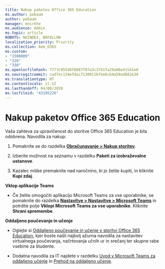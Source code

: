 ```yaml
---
title: Nakup paketov Office 365 Education
ms.author: pebaum
author: pebaum
manager: mnirkhe
ms.audience: Admin
ms.topic: article
ROBOTS: NOINDEX, NOFOLLOW
localization_priority: Priority
ms.collection: Adm_O365
ms.custom:
- "1500009"
- "328"
- "330"
ms.openlocfilehash: 7773c955d8f6887f87a3c3741fa29a08e41541e0
ms.sourcegitcommit: cad7ec134efdac7130911bfee6cb4a59ad882e39
ms.translationtype: HT
ms.contentlocale: sl-SI
ms.lasthandoff: 04/08/2020
ms.locfileid: "43195226"
---
```

# <a name="purchase-office-365-education-plans"></a>Nakup paketov Office 365 Education

Vaša zahteva za upravičenost do storitve Office 365 Education je bila odobrena.  Navodila za nakup:

1. Pomaknite se do razdelka **[Obračunavanje > Nakup storitev](https://portal.office.com/AdminPortal/Home#/catalog)**.

2. Izberite možnost na seznamu v razdelku **Paketi za izobraževalne ustanove**.

3. Kazalec miške premaknite nad naročnino, ki jo želite kupiti, in kliknite **Kupi zdaj**.

**Vklop aplikacije Teams**

- Če želite omogočiti aplikacijo Microsoft Teams za vse uporabnike, se pomaknite do razdelka **[Nastavitve > Nastavitve > Microsoft Teams](https://admin.microsoft.com/Adminportal/Home#/SettingsMultiPivot/:/Settings/L1/SkypeTeams)** in potrdite polje **Vklopi Microsoft Teams za vse uporabnike**.  Kliknite **Shrani spremembe**.

**Oddaljeno poučevanje in učenje**

- Oglejte si [Oddaljeno poučevanje in učenje v storitvi Office 365 Education](https://support.office.com/article/remote-teaching-and-learning-in-office-365-education-f651ccae-7b65-478b-8366-51bb884025c4), kjer boste našli najbolj ažurna navodila za nastavitev virtualnega poučevanja, načrtovanja učnih ur in srečanj ter skupne rabe vsebine za študente.

- Dodatna navodila za IT najdete v razdelku [Uvod v Microsoft Teams za oddaljeno učenje](https://docs.microsoft.com/MicrosoftTeams/remote-learning-edu) in [Prehod na oddaljeno učenje](https://www.microsoft.com/education/remote-learning).
